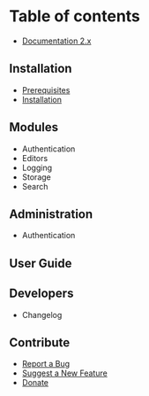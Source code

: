 # Table of contents

* [Documentation 2.x](README.md)

## Installation

* [Prerequisites](installation/prerequisites.md)
* [Installation](installation/installation.md)

## Modules

* Authentication
* Editors
* Logging
* Storage
* Search

## Administration

* Authentication

## User Guide

## Developers

* Changelog

## Contribute

* [Report a Bug](https://github.com/Requarks/wiki/issues)
* [Suggest a New Feature](https://requests.requarks.io/wiki)
* [Donate](https://opencollective.com/wikijs)

